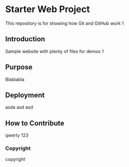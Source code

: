 # Starter Web Project

This repository is for showing how Git and GitHub work 1

## Introduction

Sample website with plenty of files for demos 1

## Purpose

Blablabla

## Deployment

asda asd asd 

## How to Contribute

qwerty 123


### Copyright
copyright